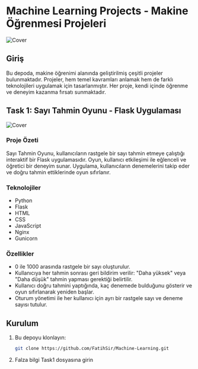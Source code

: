 # Machine Learning Projects - Makine Öğrenmesi Projeleri
![Cover](Task1/1.jpeg)
## Giriş
Bu depoda, makine öğrenimi alanında geliştirilmiş çeşitli projeler bulunmaktadır. Projeler, hem temel kavramları anlamak hem de farklı teknolojileri uygulamak için tasarlanmıştır. Her proje, kendi içinde öğrenme ve deneyim kazanma fırsatı sunmaktadır. 

## Task 1: Sayı Tahmin Oyunu - Flask Uygulaması

![Cover](Task1/SayıTahmini.png)

### Proje Özeti
Sayı Tahmin Oyunu, kullanıcıların rastgele bir sayı tahmin etmeye çalıştığı interaktif bir Flask uygulamasıdır. Oyun, kullanıcı etkileşimi ile eğlenceli ve öğretici bir deneyim sunar. Uygulama, kullanıcıların denemelerini takip eder ve doğru tahmin ettiklerinde oyun sıfırlanır.

### Teknolojiler
- Python
- Flask
- HTML
- CSS
- JavaScript
- Nginx
- Gunicorn

### Özellikler
- 0 ile 1000 arasında rastgele bir sayı oluşturulur.
- Kullanıcıya her tahmin sonrası geri bildirim verilir: "Daha yüksek" veya "Daha düşük" tahmin yapması gerektiği belirtilir.
- Kullanıcı doğru tahmini yaptığında, kaç denemede bulduğunu gösterir ve oyun sıfırlanarak yeniden başlar.
- Oturum yönetimi ile her kullanıcı için ayrı bir rastgele sayı ve deneme sayısı tutulur.

## Kurulum
1. Bu depoyu klonlayın:
   ```bash
   git clone https://github.com/FatihSir/Machine-Learning.git
   ```
2. Falza bilgi Task1 dosyasına girin

